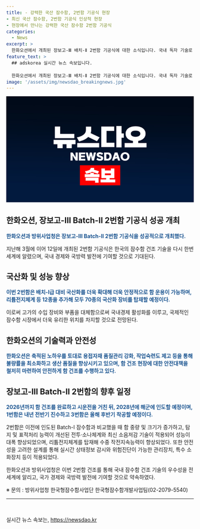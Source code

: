 ```yaml
---
title: - 강력한 국산 잠수함, 2번함 기공식 현장
- 최신 국산 잠수함, 2번함 기공식 인상적 현장
- 현장에서 만나는 강력한 국산 잠수함 2번함 기공식
categories:
  - News
excerpt: >
  한화오션에서 개최된 장보고-Ⅲ 배치-Ⅱ 2번함 기공식에 대한 소식입니다. 국내 독자 기술로 설계·건조 중인 이번 잠수함은 배치-I급 대비 국산화를 더욱 확대하고, 70종의 국산화 장비를 탑재해 안정적으로 함 운용을 할 수 있을 것으로 전망됩니다. 또한, 고가의 수입 장비와 부품을 대체해 국내경제 활성화를 이끌어내는 기대가 크며, 2028년에 해군에 인도될 예정입니다. 뿐만 아니라, 장보고-Ⅲ Batch-Ⅱ 2번함은 세계 최고 잠수함 건조를 위해 최선을 다한다는 다짐을 밝혔습니다.
feature_text: >
  ## adskorea 실시간 뉴스 속보입니다.

  한화오션에서 개최된 장보고-Ⅲ 배치-Ⅱ 2번함 기공식에 대한 소식입니다. 국내 독자 기술로 설계·건조 중인 이번 잠수함은 배치-I급 대비 국산화를 더욱 확대하고, 70종의 국산화 장비를 탑재해 안정적으로 함 운용을 할 수 있을 것으로 전망됩니다. 또한, 고가의 수입 장비와 부품을 대체해 국내경제 활성화를 이끌어내는 기대가 크며, 2028년에 해군에 인도될 예정입니다. 뿐만 아니라, 장보고-Ⅲ Batch-Ⅱ 2번함은 세계 최고 잠수함 건조를 위해 최선을 다한다는 다짐을 밝혔습니다.
image: '/assets/img/newsdao_breakingnews.jpg'
---
```


<p><img src="/assets/img/newsdao_breakingnews.jpg" alt="adskorea 속보" /></p>

<h2 data-ke-size="size26">한화오션, 장보고-Ⅲ Batch-Ⅱ 2번함 기공식 성공 개최</h2>

<p data-ke-size="size16"><b><span style="color: #1a5490;">한화오션과 방위사업청은 장보고-Ⅲ Batch-Ⅱ 2번함 기공식을 성공적으로 개최했다.</span></b></p>

<p data-ke-size="size16">지난해 3월에 이어 12일에 개최된 2번함 기공식은 한국의 잠수함 건조 기술을 다시 한번 세계에 알렸으며, 국내 경제와 국방력 발전에 기여할 것으로 기대된다.</p>

<h2 data-ke-size="size26">국산화 및 성능 향상</h2>

<p data-ke-size="size16"><b><span style="color: #1a5490;">이번 2번함은 배치-I급 대비 국산화를 더욱 확대해 더욱 안정적으로 함 운용이 가능하며, 리튬전지체계 등 12종을 추가해 모두 70종의 국산화 장비를 탑재할 예정이다.</span></b></p>

<p data-ke-size="size16">이로써 고가의 수입 장비와 부품을 대체함으로써 국내경제 활성화를 이루고, 국제적인 잠수함 시장에서 더욱 유리한 위치를 차지할 것으로 전망된다.</p>

<h2 data-ke-size="size26">한화오션의 기술력과 안전성</h2>

<p data-ke-size="size16"><b><span style="color: #1a5490;">한화오션은 축적된 노하우를 토대로 용접자재 품질관리 강화, 작업숙련도 제고 등을 통해 불량률을 최소화하고 생산 품질을 향상시키고 있으며, 함 건조 현장에 대한 안전대책을 철저히 마련하여 안전하게 함 건조를 수행하고 있다.</span></b></p>

<h2 data-ke-size="size26">장보고-Ⅲ Batch-Ⅱ 2번함의 향후 일정</h2>

<p data-ke-size="size16"><b><span style="color: #1a5490;">2026년까지 함 건조를 완료하고 시운전을 거친 뒤, 2028년에 해군에 인도할 예정이며, 1번함은 내년 전반기 진수하고 3번함은 올해 후반기 착공할 예정이다.</span></b></p>

<p data-ke-size="size16">2번함은 이전에 인도된 Batch-I 잠수함과 비교했을 때 함 중량 및 크기가 증가하고, 탐지 및 표적처리 능력이 개선된 전투·소나체계와 최신 소음저감 기술이 적용되어 성능이 대폭 향상되었으며, 리튬전지체계를 탑재해 수중 작전지속능력이 향상되었다. 또한 안전성을 고려한 설계를 통해 실시간 상태정보 감시와 위험진단이 가능한 관리장치, 특수 소화장치 등이 적용되었다.</p>

<p data-ke-size="size16">한화오션과 방위사업청은 이번 2번함 건조를 통해 국내 잠수함 건조 기술의 우수성을 전 세계에 알리고, 국가 경제와 국방력 발전에 기여할 것으로 약속하였다.</p>

<p data-ke-size="size16">※ 문의 : 방위사업청 한국형잠수함사업단 한국형잠수함개발사업팀(02-2079-5540)</p>

<hr data-ke-size="size16">

<p data-ke-size="size16">&nbsp;</p>
실시간 뉴스 속보는, <a href="https://newsdao.kr" rel="dofollow">https://newsdao.kr</a>


